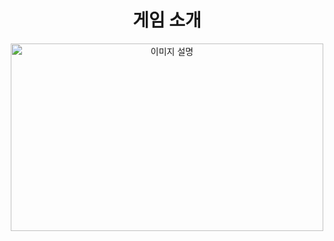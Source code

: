<div align="center">
    <h1>
      게임 소개 
    </h1>
</div>

<div align="center">
  <img src="https://github.com/user-attachments/assets/4f288d88-23c9-4ad0-a133-32ab75c7e46e" alt="이미지 설명" width="500" height="300">
</div>
